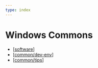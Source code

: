 ```yaml
---
type: index
---
```


# Windows Commons

- [[software]]
- [[common/dev-env]]
- [[common/tips]]

[//begin]: # "Autogenerated link references for markdown compatibility"
[software]: software.md "Softwares on Windows"
[common/dev-env]: dev-env.md "Windows Development Environment"
[common/tips]: tips.md "Windows Usage Tips"
[//end]: # "Autogenerated link references"
